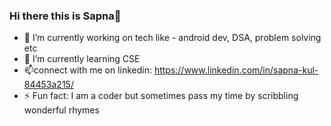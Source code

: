 ### Hi there this is Sapna👋

- 🔭 I’m currently working on tech like - android dev, DSA, problem solving etc
- 🌱 I’m currently learning CSE
- 📫connect with me on linkedin: https://www.linkedin.com/in/sapna-kul-84453a215/
- ⚡ Fun fact: I am a coder but sometimes pass my time by scribbling wonderful rhymes 


